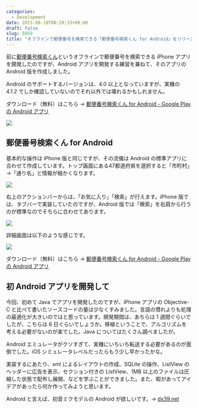 ```yaml
---
categories:
  - Development
date: 2013-08-18T08:29:33+09:00
draft: false
slug: 5859
title: "オフラインで郵便番号を検索できる「郵便番号検索くん for Android」をリリースしました！"
---
```


前に[郵便番号検索くん](http://rakuishi.com/myapp/5103/)というオフラインで郵便番号を検索できる iPhone アプリを開発したのですが、Android アプリを開発する練習を兼ねて、そのアプリの Android 版を作成しました。

Android のサポートするバージョンは、4.0 以上となっていますが、実機の 4.1.2 でしか確認していないのでそれ以外では壊れるかもしれません。

ダウンロード（無料）はこちら → [郵便番号検索くん for Android - Google Play の Android アプリ](https://play.google.com/store/apps/details?id=com.rakuishi.postalcode)

![](/images/2013/08/5859_1.png)

## 郵便番号検索くん for Android

基本的な操作は iPhone 版と同じですが、その流儀は Android の標準アプリに合わせて作成しています。トップ画面にある47都道府県を選択すると「市町村」→「通り名」と情報が細かくなります。

![](/images/2013/08/5859_2.png)

右上のアクションバーからは、「お気に入り」「検索」が行えます。iPhone 版では、タブバーで実装していたのですが、Android 版では「検索」を右肩から行うのが標準なのでそちらに合わせてあります。

![](/images/2013/08/5859_3.png)

詳細画面は以下のような感じです。

![](/images/2013/08/5859_4.png)

ダウンロード（無料）はこちら → [郵便番号検索くん for Android - Google Play の Android アプリ](https://play.google.com/store/apps/details?id=com.rakuishi.postalcode)

## 初 Android アプリを開発して

今回、初めて Java でアプリを開発したのですが、iPhone アプリの Objective-C と比べて書いたソースコードの量は少なくすみました。言語の慣れよりも処理の最適化が大きいのではと思っています。開発期間は、あちらは 1 週間ぐらいでしたが、こちらは 6 日ぐらいでしょうか。移植ということで、アルゴリズムを考える必要がないのが楽でした。Java についてはたくさん調べましたが。

Android エミュレータがクソすぎて、実機にいちいち転送する必要があるのが面倒でした。iOS シミュレータレベルだったらもう少し早かったかな。

実装するにあたり、xml によるレイアウトの作成、SQLite の操作、ListView のヘッダーに広告を表示、セクション付きの ListView、1MB 以上のファイルは圧縮した状態で配布し展開、などを学ぶことができました。また、暇があってアイデアがあったら何か作ってみようと思います。

Android と言えば、初音ミクモデルの Android が欲しいです。→ [dx39.net](http://dx39.net/)
